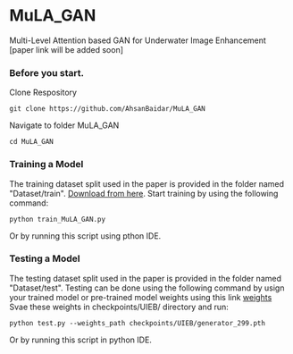 # MuLA_GAN
Multi-Level Attention based GAN for Underwater Image Enhancement [paper link will be added soon]

### Before you start.

Clone Respository
```
git clone https://github.com/AhsanBaidar/MuLA_GAN
```
Navigate to folder MuLA_GAN
```
cd MuLA_GAN
```


### Training a Model
The training dataset split used in the paper is provided in the folder named "Dataset/train". [Download from here](https://drive.google.com/file/d/1moiW0Ptf5blF-hncV38mNtqXrg3vhSwr/view?usp=sharing).
Start training by using the following command:

```  
python train_MuLA_GAN.py
```
Or by running this script using pthon IDE.

### Testing a Model
The testing dataset split used in the paper is provided in the folder named "Dataset/test".
Testing can be done using the following command by usign your trained model or pre-trained model weights using this link [weights](https://drive.google.com/file/d/17Z-VgIKjDuzoBnq9HU3y5lzvUHUHBmQy/view?usp=sharing:) Svae these weights in checkpoints/UIEB/ directory and run:
``` 
python test.py --weights_path checkpoints/UIEB/generator_299.pth
```
Or by running this script in python IDE.
  
